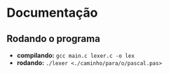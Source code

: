 # Documentação

## Rodando o programa

* **compilando:** `gcc main.c lexer.c -o lex`
* **rodando:** `./lexer <./caminho/para/o/pascal.pas>`